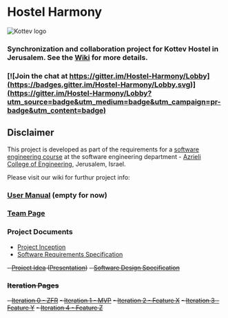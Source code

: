 # Hostel Harmony

![Kottev logo](http://kottev.co.il/wp-content/uploads/2017/01/logoooo.png)

### Synchronization and collaboration project for Kottev Hostel in Jerusalem. See the [Wiki](../../wiki/home) for more details.

### [![Join the chat at https://gitter.im/Hostel-Harmony/Lobby](https://badges.gitter.im/Hostel-Harmony/Lobby.svg)](https://gitter.im/Hostel-Harmony/Lobby?utm_source=badge&utm_medium=badge&utm_campaign=pr-badge&utm_content=badge)

## Disclaimer
This project is developed as part of the requirements for a [software engineering course](https://github.com/jce-il/se-class/wiki) at the software engineering department - [Azrieli College of Engineering](http://www.jce.ac.il/), Jerusalem, Israel.

Please visit our wiki for furthur project info: 

### [User Manual](../../wiki/User-manual-(empty)) (empty for now)

### [Team Page](../../wiki/Team)

### Project Documents

- [Project Inception](../../wiki/inception)
- [Software Requirements Specification](../../wiki/srs)

~~- [Project Idea](docs/idea.pdf) ([Presentation](docs/idea-slides.pdf))~~
~~- [Software Design Specification](../../wiki/sds)~~

### ~~Iteration Pages~~
~~- [Iteration 0 - ZFR](../../wiki/iter0-zfr)~~
~~- [Iteration 1 - MVP]()~~
~~- [Iteration 2 - Feature X]()~~
~~- [Iteration 3 - Feature Y]()~~
~~- [Iteration 4 - Feature Z]()~~

